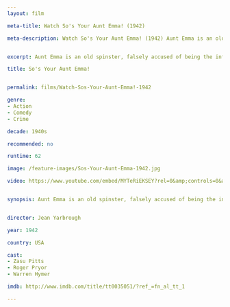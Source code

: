 ```yaml
---
layout: film

meta-title: Watch So's Your Aunt Emma! (1942)

meta-description: Watch So's Your Aunt Emma! (1942) Aunt Emma is an old spinster, falsely accused of being the murderer "Ma Parker". The movie is also known as "Meet the Mob".


excerpt: Aunt Emma is an old spinster, falsely accused of being the infamous murderer "Ma Parker". The movie is also known as "Meet the Mob".

title: So's Your Aunt Emma!


permalink: films/Watch-Sos-Your-Aunt-Emma!-1942

genre:
- Action
- Comedy
- Crime

decade: 1940s

recommended: no

runtime: 62

image: /feature-images/Sos-Your-Aunt-Emma-1942.jpg

video: https://www.youtube.com/embed/MYTeRiEKSEY?rel=0&amp;controls=0&amp;showinfo=0


synopsis: Aunt Emma is an old spinster, falsely accused of being the infamous murderer "Ma Parker". The movie is also known as "Meet the Mob".


director: Jean Yarbrough

year: 1942

country: USA

cast:
- Zasu Pitts
- Roger Pryor
- Warren Hymer

imdb: http://www.imdb.com/title/tt0035051/?ref_=fn_al_tt_1

---
```


